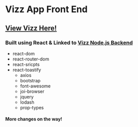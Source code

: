 # Vizz App Front End

## [View Vizz Here!](https://vast-falls-24245.herokuapp.com/movies)

### Built using React & Linked to [Vizz Node.js Backend](https://github.com/JayDub21/vizz-node)

- react-dom
- react-router-dom
- react-sricpts
- react-toastify
  - axios
  - bootstrap
  - font-awesome
  - joi-browser
  - jquery
  - lodash
  - prop-types

#### More changes on the way!
